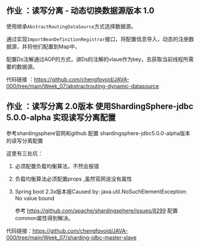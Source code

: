 ## **作业 ：读写分离 - 动态切换数据源版本 1.0**

使用继承`AbstractRoutingDataSource`方式选择数据源。

通过实现`ImportBeanDefinitionRegistrar`接口，将配置信息导入，动态的注册数据源，并将他们配置到Map中，

配置Ds注解通过AOP的方式，讲Ds的注解的vlaue作为key，去获取当前线程所需要的数据源。

代码链接 ：https://github.com/chengfpvoid/JAVA-000/tree/main/Week_07/abstractrouting-dynamic-datasource

## 作业 ：读写分离 2.0版本 使用ShardingSphere-jdbc 5.0.0-alpha 实现读写分离配置

参考shardingsphere官网和github 配置 shardingsphere-jdbc5.0.0-alpha版本的读写分离配置

这里有三处坑：

1. 必须配置负载均衡算法，不然会报错

2. 负载均衡算法必须配置props ,虽然官网说没有属性

3. Spring boot 2.3x版本报Caused by: java.util.NoSuchElementException: No value bound 

   参考 https://github.com/apache/shardingsphere/issues/8299 配置common属性得到解决。

代码链接：https://github.com/chengfpvoid/JAVA-000/tree/main/Week_07/sharding-jdbc-master-slave